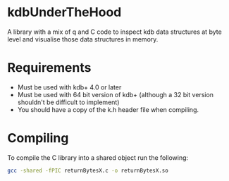 # kdbUnderTheHood

A library with a mix of q and C code to inspect kdb data structures at byte level and visualise those data structures in memory.

# Requirements
* Must be used with kdb+ 4.0 or later
* Must be used with 64 bit version of kdb+ (although a 32 bit version shouldn't be difficult to implement)
* You should have a copy of the k.h header file when compiling.

# Compiling

To compile the C library into a shared object run the following:
```bash
gcc -shared -fPIC returnBytesX.c -o returnBytesX.so
```
